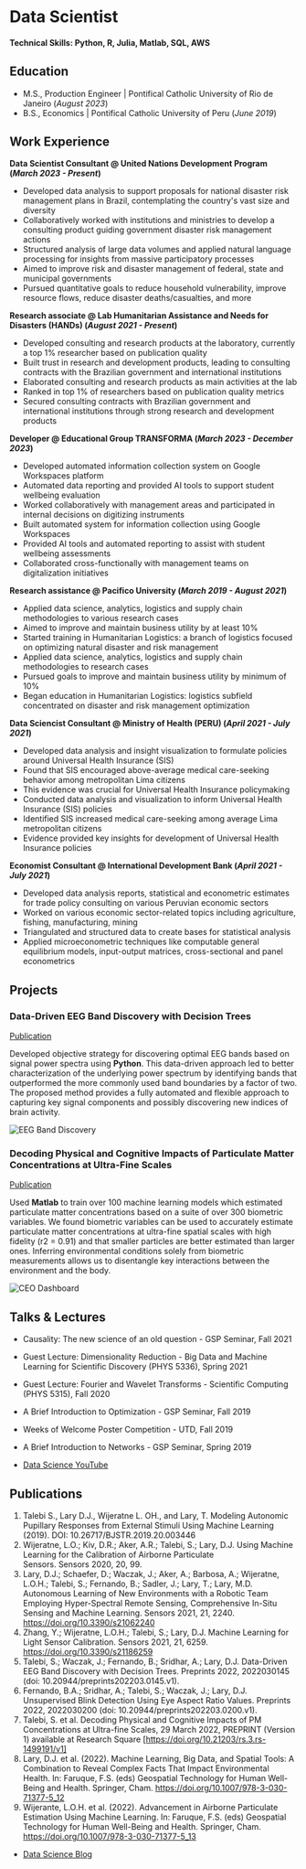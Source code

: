 # Data Scientist

#### Technical Skills: Python, R, Julia, Matlab, SQL, AWS

## Education
- M.S., Production Engineer	| Pontifical Catholic University of Rio de Janeiro (_August 2023_)	 			        		
- B.S., Economics | Pontifical Catholic University of Peru (_June 2019_)

## Work Experience
**Data Scientist Consultant @ United Nations Development Program (_March 2023 - Present_)**
- Developed data analysis to support proposals for national disaster risk management plans in Brazil, contemplating the country's vast size and diversity
- Collaboratively worked with institutions and ministries to develop a consulting product guiding government disaster risk management actions
- Structured analysis of large data volumes and applied natural language processing for insights from massive participatory processes
- Aimed to improve risk and disaster management of federal, state and municipal governments
- Pursued quantitative goals to reduce household vulnerability, improve resource flows, reduce disaster deaths/casualties, and more

**Research associate @ Lab Humanitarian Assistance and Needs for Disasters (HANDs)  (_August 2021 - Present_)**
- Developed consulting and research products at the laboratory, currently a top 1% researcher based on publication quality
- Built trust in research and development products, leading to consulting contracts with the Brazilian government and international institutions
- Elaborated consulting and research products as main activities at the lab
- Ranked in top 1% of researchers based on publication quality metrics
- Secured consulting contracts with Brazilian government and international institutions through strong research and development products

**Developer @ Educational Group TRANSFORMA  (_March 2023 - December 2023_)**
- Developed automated information collection system on Google Workspaces platform
- Automated data reporting and provided AI tools to support student wellbeing evaluation
- Worked collaboratively with management areas and participated in internal decisions on digitizing instruments
- Built automated system for information collection using Google Workspaces
- Provided AI tools and automated reporting to assist with student wellbeing assessments
- Collaborated cross-functionally with management teams on digitalization initiatives

**Research assistance @ Pacifico University  (_March 2019 - August 2021_)**
- Applied data science, analytics, logistics and supply chain methodologies to various research cases
- Aimed to improve and maintain business utility by at least 10%
- Started training in Humanitarian Logistics: a branch of logistics focused on optimizing natural disaster and risk management
- Applied data science, analytics, logistics and supply chain methodologies to research cases
- Pursued goals to improve and maintain business utility by minimum of 10%
- Began education in Humanitarian Logistics: logistics subfield concentrated on disaster and risk management optimization

**Data Sciencist Consultant @ Ministry of Health (PERU) (_April 2021 - July 2021_)**
- Developed data analysis and insight visualization to formulate policies around Universal Health Insurance (SIS)
- Found that SIS encouraged above-average medical care-seeking behavior among metropolitan Lima citizens
- This evidence was crucial for Universal Health Insurance policymaking
- Conducted data analysis and visualization to inform Universal Health Insurance (SIS) policies
- Identified SIS increased medical care-seeking among average Lima metropolitan citizens
- Evidence provided key insights for development of Universal Health Insurance policies

**Economist Consultant @ International Development Bank (_April 2021 - July 2021_)**
- Developed data analysis reports, statistical and econometric estimates for trade policy consulting on various Peruvian economic sectors
- Worked on various economic sector-related topics including agriculture, fishing, manufacturing, mining
- Triangulated and structured data to create bases for statistical analysis
- Applied microeconometric techniques like computable general equilibrium models, input-output matrices, cross-sectional and panel econometrics

## Projects
### Data-Driven EEG Band Discovery with Decision Trees
[Publication](https://www.mdpi.com/1424-8220/22/8/3048)

Developed objective strategy for discovering optimal EEG bands based on signal power spectra using **Python**. This data-driven approach led to better characterization of the underlying power spectrum by identifying bands that outperformed the more commonly used band boundaries by a factor of two. The proposed method provides a fully automated and flexible approach to capturing key signal components and possibly discovering new indices of brain activity.

![EEG Band Discovery](/assets/img/eeg_band_discovery.jpeg)

### Decoding Physical and Cognitive Impacts of Particulate Matter Concentrations at Ultra-Fine Scales
[Publication](https://www.mdpi.com/1424-8220/22/11/4240)

Used **Matlab** to train over 100 machine learning models which estimated particulate matter concentrations based on a suite of over 300 biometric variables. We found biometric variables can be used to accurately estimate particulate matter concentrations at ultra-fine spatial scales with high fidelity (r2 = 0.91) and that smaller particles are better estimated than larger ones. Inferring environmental conditions solely from biometric measurements allows us to disentangle key interactions between the environment and the body.

![CEO Dashboard](/assets/dashboard_tata.jpg)

## Talks & Lectures
- Causality: The new science of an old question - GSP Seminar, Fall 2021
- Guest Lecture: Dimensionality Reduction - Big Data and Machine Learning for Scientific Discovery (PHYS 5336), Spring 2021
- Guest Lecture: Fourier and Wavelet Transforms - Scientific Computing (PHYS 5315), Fall 2020
- A Brief Introduction to Optimization - GSP Seminar, Fall 2019
- Weeks of Welcome Poster Competition - UTD, Fall 2019
- A Brief Introduction to Networks - GSP Seminar, Spring 2019

- [Data Science YouTube](https://www.youtube.com/channel/UCa9gErQ9AE5jT2DZLjXBIdA)

## Publications
1. Talebi S., Lary D.J., Wijeratne L. OH., and Lary, T. Modeling Autonomic Pupillary Responses from External Stimuli Using Machine Learning (2019). DOI: 10.26717/BJSTR.2019.20.003446
2. Wijeratne, L.O.; Kiv, D.R.; Aker, A.R.; Talebi, S.; Lary, D.J. Using Machine Learning for the Calibration of Airborne Particulate Sensors. Sensors 2020, 20, 99.
3. Lary, D.J.; Schaefer, D.; Waczak, J.; Aker, A.; Barbosa, A.; Wijeratne, L.O.H.; Talebi, S.; Fernando, B.; Sadler, J.; Lary, T.; Lary, M.D. Autonomous Learning of New Environments with a Robotic Team Employing Hyper-Spectral Remote Sensing, Comprehensive In-Situ Sensing and Machine Learning. Sensors 2021, 21, 2240. https://doi.org/10.3390/s21062240
4. Zhang, Y.; Wijeratne, L.O.H.; Talebi, S.; Lary, D.J. Machine Learning for Light Sensor Calibration. Sensors 2021, 21, 6259. https://doi.org/10.3390/s21186259
5. Talebi, S.; Waczak, J.; Fernando, B.; Sridhar, A.; Lary, D.J. Data-Driven EEG Band Discovery with Decision Trees. Preprints 2022, 2022030145 (doi: 10.20944/preprints202203.0145.v1).
6. Fernando, B.A.; Sridhar, A.; Talebi, S.; Waczak, J.; Lary, D.J. Unsupervised Blink Detection Using Eye Aspect Ratio Values. Preprints 2022, 2022030200 (doi: 10.20944/preprints202203.0200.v1).
7. Talebi, S. et al. Decoding Physical and Cognitive Impacts of PM Concentrations at Ultra-fine Scales, 29 March 2022, PREPRINT (Version 1) available at Research Square [https://doi.org/10.21203/rs.3.rs-1499191/v1]
8. Lary, D.J. et al. (2022). Machine Learning, Big Data, and Spatial Tools: A Combination to Reveal Complex Facts That Impact Environmental Health. In: Faruque, F.S. (eds) Geospatial Technology for Human Well-Being and Health. Springer, Cham. https://doi.org/10.1007/978-3-030-71377-5_12
9. Wijerante, L.O.H. et al. (2022). Advancement in Airborne Particulate Estimation Using Machine Learning. In: Faruque, F.S. (eds) Geospatial Technology for Human Well-Being and Health. Springer, Cham. https://doi.org/10.1007/978-3-030-71377-5_13

- [Data Science Blog](https://medium.com/@shawhin)

